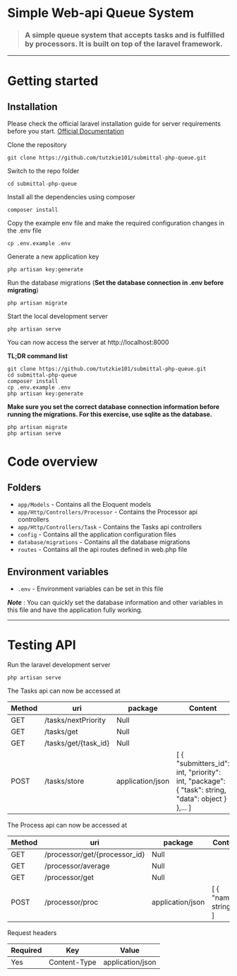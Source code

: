 # Simple Web-api Queue System

> ### A simple queue system that accepts tasks and is fulfilled by processors. It is built on top of the laravel framework.


----------

# Getting started

## Installation

Please check the official laravel installation guide for server requirements before you start. [Official Documentation](https://laravel.com/docs/5.4/installation#installation)


Clone the repository

    git clone https://github.com/tutzkie101/submittal-php-queue.git

Switch to the repo folder

    cd submittal-php-queue

Install all the dependencies using composer

    composer install

Copy the example env file and make the required configuration changes in the .env file

    cp .env.example .env

Generate a new application key

    php artisan key:generate

Run the database migrations (**Set the database connection in .env before migrating**)

    php artisan migrate

Start the local development server

    php artisan serve

You can now access the server at http://localhost:8000

**TL;DR command list**

    git clone https://github.com/tutzkie101/submittal-php-queue.git
    cd submittal-php-queue
    composer install
    cp .env.example .env
    php artisan key:generate 
    
**Make sure you set the correct database connection information before running the migrations. For this exercise, use sqlite as the database.**

    php artisan migrate
    php artisan serve

# Code overview


## Folders

- `app/Models` - Contains all the Eloquent models
- `app/Http/Controllers/Processor` - Contains the Processor api controllers
- `app/Http/Controllers/Task` - Contains the Tasks api controllers
- `config` - Contains all the application configuration files
- `database/migrations` - Contains all the database migrations
- `routes` - Contains all the api routes defined in web.php file

## Environment variables

- `.env` - Environment variables can be set in this file

***Note*** : You can quickly set the database information and other variables in this file and have the application fully working.

----------

# Testing API

Run the laravel development server

    php artisan serve

The Tasks api can now be accessed at

| **Method** 	| **uri**              	| **package**            	| **Content**   |
|----------	|------------------	|------------------	|-------------------|
| GET      	| /tasks/nextPriority     	| Null 	|     	|       |
| GET      	| /tasks/get     	| Null 	|     	|       |
| GET      	| /tasks/get/{task_id}     	| Null 	|     	|       |
| POST      	| /tasks/store     	| application/json 	|[ { "submitters_id": int, "priority": int, "package": { "task": string, "data": object } },... ]      	|       |                    
       


The Process api can now be accessed at

| **Method** 	| **uri**              	| **package**            	| **Content**   |
|----------	|------------------	|------------------	|-------------------|
| GET      	| /processor/get/{processor_id}     	| Null 	|     	|       |
| GET      	| /processor/average     	| Null 	|     	|       |
| GET      	| /processor/get     	| Null 	|     	|       |
| POST      	| /processor/proc    	| application/json 	|[ { "name": string},... ]      	|       |                    
       
       
Request headers

| **Required** 	| **Key**              	| **Value**            	|
|----------	|------------------	|------------------	|
| Yes      	| Content-Type     	| application/json 	|     	|


